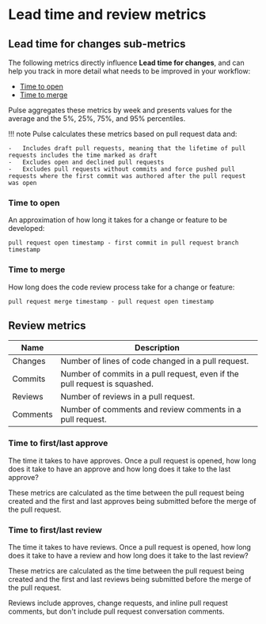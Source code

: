 # Lead time and review metrics

## Lead time for changes sub-metrics

The following metrics directly influence **Lead time for changes**, and can help you track in more detail what needs to be improved in your workflow:

-   [Time to open](#time-to-open)
-   [Time to merge](#time-to-merge)

Pulse aggregates these metrics by week and presents values for the average and the 5%, 25%, 75%, and 95% percentiles.

!!! note
    Pulse calculates these metrics based on pull request data and:

    -   Includes draft pull requests, meaning that the lifetime of pull requests includes the time marked as draft
    -   Excludes open and declined pull requests
    -   Excludes pull requests without commits and force pushed pull requests where the first commit was authored after the pull request was open

### Time to open

An approximation of how long it takes for a change or feature to be developed:

```text
pull request open timestamp - first commit in pull request branch timestamp
```

### Time to merge

How long does the code review process take for a change or feature:

```text
pull request merge timestamp - pull request open timestamp
```

## Review metrics

| Name     | Description                                                                |
| -------- | -------------------------------------------------------------------------- |
| Changes  | Number of lines of code changed in a pull request.                         |
| Commits  | Number of commits in a pull request, even if the pull request is squashed. |
| Reviews  | Number of reviews in a pull request.                                       |
| Comments | Number of comments and review comments in a pull request.                  |

### Time to first/last approve

The time it takes to have approves. Once a pull request is opened, how long does it take to have an approve and how long does it take to the last approve?

These metrics are calculated as the time between the pull request being created and the first and last approves being submitted before the merge of the pull request.

### Time to first/last review

The time it takes to have reviews. Once a pull request is opened, how long does it take to have a review and how long does it take to the last review?

These metrics are calculated as the time between the pull request being created and the first and last reviews being submitted before the merge of the pull request.

Reviews include approves, change requests, and inline pull request comments, but don't include pull request conversation comments.
